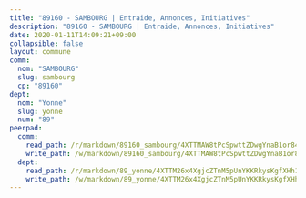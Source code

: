 ```yaml
---
title: "89160 - SAMBOURG | Entraide, Annonces, Initiatives"
description: "89160 - SAMBOURG | Entraide, Annonces, Initiatives"
date: 2020-01-11T14:09:21+09:00
collapsible: false
layout: commune
comm:
  nom: "SAMBOURG"
  slug: sambourg
  cp: "89160"
dept:
  nom: "Yonne"
  slug: yonne
  num: "89"
peerpad:
  comm:
    read_path: /r/markdown/89160_sambourg/4XTTMAW8tPcSpwttZDwgYnaB1or84gmHzmasUhbMPvowEPW6o
    write_path: /w/markdown/89160_sambourg/4XTTMAW8tPcSpwttZDwgYnaB1or84gmHzmasUhbMPvowEPW6o-K3TgUXgJTwnfGu7xGC9Dob2Fy2pSs2aiFeqQMoqNr4k919z4RM6kdwvpZ1hFwfep1ZJbMwY8hXMA4q1fwdu2iPRLsvq728mgzm9fcVK3TR6PWmwqFTXkAKrgeVVUT4c6jDzJHr6o
  dept:
    read_path: /r/markdown/89_yonne/4XTTM26x4XgjcZTnM5pUnYKKRkysKgfXHh1wiigoPHqn9LDKB
    write_path: /w/markdown/89_yonne/4XTTM26x4XgjcZTnM5pUnYKKRkysKgfXHh1wiigoPHqn9LDKB-K3TgU4xaMVqzoRnPJNyddApuMoWvJyHL35bzooauYvdhG3MLg3ikjpoueq9BDtqVP4hJBQxpPxix2gohzXyST9tZPnEkyXpDMdHiAFpx7EU6e8WgvFk7NPsBQepM8o13bG9dyqq7
---
```


